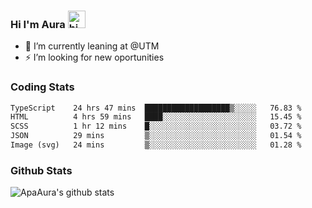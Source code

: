 ### Hi I'm Aura <img src="https://user-images.githubusercontent.com/1303154/88677602-1635ba80-d120-11ea-84d8-d263ba5fc3c0.gif" width="28px" alt="hi">

- 🔭 I’m currently leaning at @UTM
- ⚡ I’m looking for new oportunities


### Coding Stats

<!--START_SECTION:waka-->

```txt
TypeScript    24 hrs 47 mins  ███████████████████▒░░░░░   76.83 %
HTML          4 hrs 59 mins   ████░░░░░░░░░░░░░░░░░░░░░   15.45 %
SCSS          1 hr 12 mins    █░░░░░░░░░░░░░░░░░░░░░░░░   03.72 %
JSON          29 mins         ▒░░░░░░░░░░░░░░░░░░░░░░░░   01.54 %
Image (svg)   24 mins         ▒░░░░░░░░░░░░░░░░░░░░░░░░   01.28 %
```

<!--END_SECTION:waka-->

### Github Stats

![ApaAura's github stats](https://github-readme-stats.vercel.app/api?username=ApaAura&count_private=true&theme=tokyonight&hide=contribs,prs)
